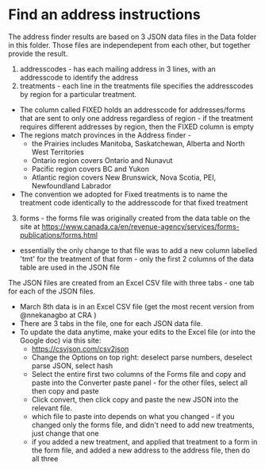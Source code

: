 # Find an address instructions
The address finder results are based on 3 JSON data files in the Data folder in this folder. 
Those files are independepent from each other, but together provide the result. 
1. addresscodes - has each mailing address in 3 lines, with an addresscode to identify the address
2. treatments - each line in the treatments file specifies the addresscodes by region for a particular treatment. 
  * The column called FIXED holds an addresscode for addresses/forms that are sent to only one address regardless of region - if the treatment requires different addresses by region, then the FIXED column is empty
  * The regions match provinces in the Address finder - 
    * the Prairies includes Manitoba, Saskatchewan, Alberta and North West Territories
    * Ontario region covers Ontario and Nunavut
    * Pacific region covers BC and Yukon
    * Atlantic region covers New Brunswick, Nova Scotia, PEI, Newfoundland Labrador
  * The convention we adopted for Fixed treatments is to name the treatment code identically to the addresscode for that fixed treatment
3. forms - the forms file was originally created from the data table on the site at https://www.canada.ca/en/revenue-agency/services/forms-publications/forms.html
  * essentially the only change to that file was to add a new column labelled 'tmt' for the treatment of that form - only the first 2 columns of the data table are used in the JSON file
  
The JSON files are created from an Excel CSV file with three tabs -  one tab for each of the JSON files. 
* March 8th data is in an Excel CSV file (get the most recent version from @nnekanagbo at CRA )
* There are 3 tabs in the file, one for each JSON data file. 
* To update the data anytime, make your edits to the Excel file (or into the Google doc)  via this site: 
  * https://csvjson.com/csv2json
  * Change the Options on top right: deselect parse numbers, deselect parse JSON, select hash
  * Select the entire first two columns of the Forms file and copy and paste into the Converter paste panel - for the other files, select all then copy and paste
  * Click convert, then click copy and paste the new JSON into the relevant file. 
  * which file to paste into depends on what you changed - if you changed only the forms file, and didn't need to add new treatments, just change that one
  * if you added a new treatment, and applied that treatment to a form in the form file, and added a new address to the address file, then do all three

  
  
